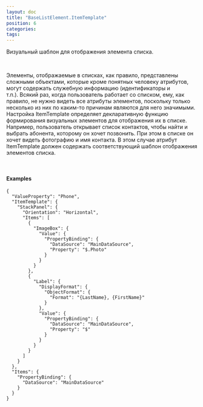 ```yaml
---
layout: doc
title: "BaseListElement.ItemTemplate"
position: 6
categories: 
tags: 
---
```


Визуальный шаблон для отображения элемента списка.

   

Элементы, отображаемые в списках, как правило, представлены сложными объектами, которые кроме понятных человеку атрибутов, могут содержать служебную информацию (идентификаторы и т.п.). Всякий раз, когда пользователь работает со списком, ему, как правило, не нужно видеть все атрибуты элементов, поскольку только несколько из них по каким-то причинам являются для него значимыми. Настройка ItemTemplate определяет декларативную функцию формирования визуальных элементов для отображения их в списке. Например, пользователь открывает список контактов, чтобы найти и выбрать абонента, которому он хочет позвонить. При этом в списке он хочет видеть фотографию и имя контакта. В этом случае атрибут ItemTemplate должен содержать соответствующий шаблон отображения элементов списка.

   

#### Examples

```
{
  "ValueProperty": "Phone",
  "ItemTemplate": {
    "StackPanel": {
      "Orientation": "Horizontal",
      "Items": [
        {
          "ImageBox": {
            "Value": {
              "PropertyBinding": {
                "DataSource": "MainDataSource",
                "Property": "$.Photo"
              }
            }
          }
        },
        {
          "Label": {
            "DisplayFormat": {
              "ObjectFormat": {
                "Format": "{LastName}, {FirstName}"
              }
            },
            "Value": {
              "PropertyBinding": {
                "DataSource": "MainDataSource",
                "Property": "$"
              }
            }
          }
        }
      ]
    }
  },
  "Items": {
    "PropertyBinding": {
      "DataSource": "MainDataSource"
    }
  }
}
```

 

 

